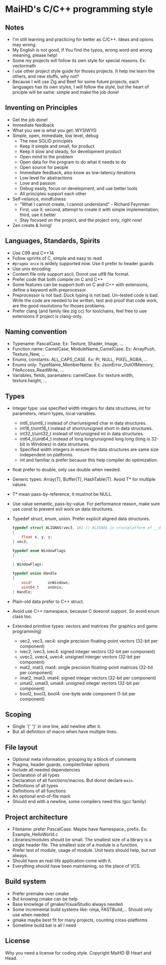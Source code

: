 # MaiHD's C/C++ programming style

## Notes

- I'm still learning and practicing for better as C/C++. Ideas and opions may wrong. 
- My English is not good, if You find the typos, wrong word and wrong meaning, please help! 
- Some my projects will follow its own style for special reasons. Ex: vectormath
- I use other project style guide for thoses projects. It help me learn the others, and new stuffs, why not? 
- Because I will use Zig and Beef for some future projects, each languages has its own styles, I will follow the style, but the heart of priciple will be same: simple and make the job done!

## Inventing on Principles

- Get the job done! 
- Immediate feedback
- What you see is what you get: WYSIWYG
- Simple, open, immediate, low level, debug
    - The new SOLID principles
    - Keep it simple and small, for product
    - Keep it slow and steady, for development product
    - Open mind to the problem
    - Open data for the program to do what it needs to do
    - Open source for people
    - Immediate feedback, also know as low-latency iterations
    - Low level for abstractions
    - Love and passion
    - Debug easily, focus on development, and use better tools
    - All principles support each other
- Self-reliance, mindfulness
    - "What I cannot create, I cannot understand" - Richard Feynman
    - First, use it; second, attempt to create it with simple implementation; third, use it better
    - Stay focused on the project, and the project only, right now! 
- Zen create & living! 

## Languages, Standards, Spirits

- Use C99 and C++14
- Follow spririts of C, simple and easy to read
- `#pragma once` is widely supported now. Use it prefer to header guards
- Use unix encoding
- Content file only support ascii. Donot use utf8 file format.
- Prefer code that both compile on C and C++
- Some features can be support both on C and C++ with extensions, define a keyword with preprocessor
- Preprocessor is not bad. Duck typing is not bad. Un-tested code is bad. Write the code are needed to be written, test and proof that code work, are the good resolutions for thoses problems. 
- Prefer clang (and family like zig cc) for toolchains, feel free to use extensions if project is clang-only. 

## Naming convention

- Typename: PascalCase. Ex: Texture, Shader, Image, ...
- Function name: CamelCase, ModuleName_CamelCase. Ex: ArrayPush, Texture_New, ...
- Enums, constants: ALL_CAPS_CASE. Ex: PI, NULL, PIXEL_RGBA, ...
- Enums only: TypeName_MemberName. Ex: JsonError_OutOfMemory, FileAccess_ReadWrite, ...
- Variables, fields, paramaters: camelCase. Ex: texture.width, texture.height, ...

## Types

- Integer type: use specified width integers for data structures, int for parameters, return types, local variables.
    + int8_t/uint8_t instead of char/unsigned char in data structures.
    + int16_t/uint16_t instead of short/unsigned short in data structures.
    + int32_t/uint32_t instead of int/unsigned int in data structures.
    + int64_t/uint64_t instead of long long/unsigned long long (long is 32-bit in Windows) in data structures.
    + Specified width integers in ensure the data structures are same size independent on platforms.
    + int and familiar is prefer because this help compiler do optimization.

- float prefer to double, only use double when needed.
- Generic types: Array(T), Buffer(T), HashTable(T). Avoid T* for multiple values.
- T* mean pass-by-reference, it mustnot be NULL.
- Use value semantic, pass-by-value. For performance reason, make sure use const to prevent evil work on data structures.
- Typedef struct, enum, union. Prefer explicit aligned data structures.
    ```c
    typedef struct ALIGNAS(vec3, 16) // ALIGNAS is crossplatform of __declspec(align)
    {
        float x, y, z;
    } vec3;

    typedef enum WindowFlags
    {
        ...
    } WindowFlags;

    typedef union Handle
    {
        void*       onWindows;
        uint64_t    onUnix;
    } Handle;
    ```
- Plain-old data prefer to C++ struct.
- Avoid use C++ namespace, because C doesnot support. So avoid enum class too.
- Extended primitive types: vectors and matrices (for graphics and game programming)
    + vec2, vec3, vec4: single precision floating-point vectors (32-bit per component)
    + ivec2, ivec3, ivec4: signed integer vectors (32-bit per component)
    + uvec2, uvec4, uvec4: unsigned interger vectors (32-bit per component)
    + mat2, mat3, mat4: single precision floating-point matrices (32-bit per component)
    + imat2, imat3, imat4: signed integer vectors (32-bit per component)
    + umat2, umat3, umat4: unsigned integer vectors (32-bit per component)
    + bool2, bool3, bool4: one-byte wide component (1-bit per component)

## Scoping

- Single '{' '}' in one line, add newline after it.
- But all definition of macro when have multiple lines.

## File layout

- Optional meta information, grouping by a block of comments
- Pragma, header guards, compiler/linker options
- Include all needed dependencies
- Declaration of all types
- Declaration of all functions/macros. But donot declare `main`.
- Definitions of all types
- Definitions of all functions
- An optional end-of-file mark
- Should end with a newline, some compilers need this (gcc family) 

## Project architecture

- Filename: prefer PascalCase. Maybe have Namespace_ prefix. Ex: Example_HelloWorld.c
- Libraries/modules should be small. The smallest size of a library is a single header file. The smallest size of a module is a function.
- Prefer test of module, usage of module. Unit tests should help, but not always.
- Should have an real-life application come with it.
- Everything should have been maintaining, so the place of VCS.

## Build system

- Prefer premake over cmake
- But knowing cmake can be help
- Base knowlege of gmake/VisualStudio always needed
- Some incremental build systems like: ninja, FASTBuild,... Should only use when needed
- gmake maybe best fit for many projects, counting cross-platforms
- Sometime build.bat is all I need

## License

Why you need a license for coding style. 
Copyright MaiHD @ Heart and Head. 
